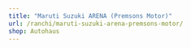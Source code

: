 ```yaml
---
title: "Maruti Suzuki ARENA (Premsons Motor)"
url: /ranchi/maruti-suzuki-arena-premsons-motor/
shop: Autohaus
---
```

